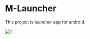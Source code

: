# M-Launcher
This project is launcher app for android.
 

![1](https://user-images.githubusercontent.com/67011777/168670879-8c7a79c8-4196-4b93-8952-9154e34fcf8e.png)
